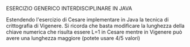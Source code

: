 ESERCIZIO GENERICO INTERDISCIPLINARE IN JAVA

Estendendo l'esercizio di Cesare implementare in Java la tecnica di crittografia di Vigenere.
Si ricorda che basta modificare la lunghezza della chiave numerica che risulta essere L=1 in Cesare mentre in Vigenere
può avere una lunghezza maggiore (potete usare 4/5 valori)